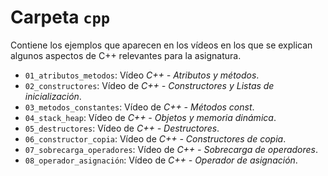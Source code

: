 # Carpeta `cpp`

Contiene los ejemplos que aparecen en los vídeos en los que se explican algunos aspectos de C++ relevantes para la asignatura.

 * `01_atributos_metodos`: Vídeo *C++ - Atributos y métodos*.
 * `02_constructores`: Vídeo de *C++ - Constructores y Listas de inicialización*.
 * `03_metodos_constantes`: Vídeo de *C++ - Métodos const*.
 * `04_stack_heap`: Vídeo de *C++ - Objetos y memoria dinámica*.
 * `05_destructores`: Vídeo de *C++ - Destructores*.
 * `06_constructor_copia`: Vídeo de *C++ - Constructores de copia*.
 * `07_sobrecarga_operadores`: Vídeo de *C++ - Sobrecarga de operadores*.
 * `08_operador_asignación`: Vídeo de *C++ - Operador de asignación*.
